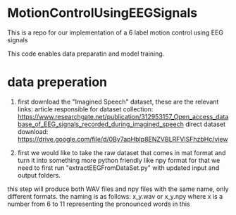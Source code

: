 # MotionControlUsingEEGSignals
This is a repo for our implementation of a 6 label motion control using EEG signals

This code enables data preparatin and model training. 
# data preperation

1) first download the "Imagined Speech" dataset, these are the relevant links:
article responsible for dataset collection: https://www.researchgate.net/publication/312953157_Open_access_database_of_EEG_signals_recorded_during_imagined_speech
direct dataset download: https://drive.google.com/file/d/0By7apHbIp8ENZVBLRFVlSFhzbHc/view

2) first we would like to take the raw dataset that comes in mat format and turn it into something more python friendly like npy format
for that we need to first run "extractEEGFromDataSet.py" with updated input and output folders.

this step will produce both WAV files and npy files with the same name, only different formats.
the naming is as follows:
x_y.wav
or
x_y.npy
where x is a number from 6 to 11 representing the pronounced words in this 
